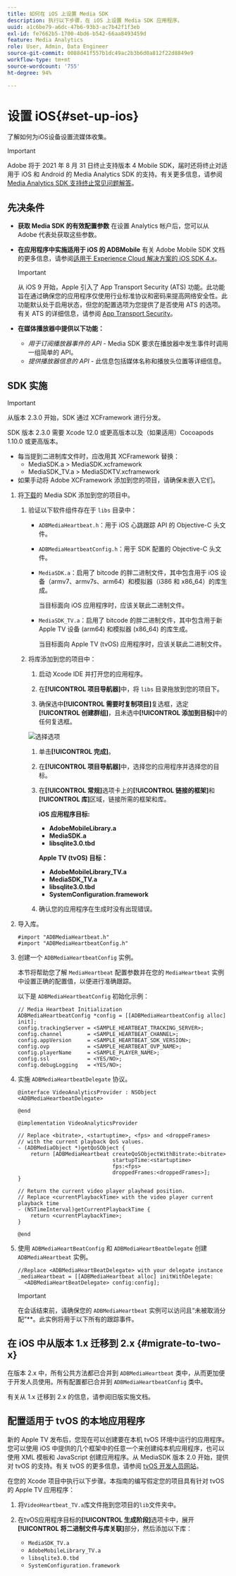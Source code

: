 ```yaml
---
title: 如何在 iOS 上设置 Media SDK
description: 执行以下步骤，在 iOS 上设置 Media SDK 应用程序。
uuid: a1c6be79-a6dc-47b6-93b3-ac7b42f1f3eb
exl-id: fe7662b5-1700-4bd6-b542-66aa8493459d
feature: Media Analytics
role: User, Admin, Data Engineer
source-git-commit: 0088d41f557b1dc49ac2b3b6d0a812f22d8849e9
workflow-type: tm+mt
source-wordcount: '755'
ht-degree: 94%

---
```


# 设置 iOS{#set-up-ios}

了解如何为iOS设备设置流媒体收集。

>[!IMPORTANT]
>
>Adobe 将于 2021 年 8 月 31 日终止支持版本 4 Mobile SDK，届时还将终止对适用于 iOS 和 Android 的 Media Analytics SDK 的支持。有关更多信息，请参阅 [Media Analytics SDK 支持终止常见问题解答](/help/additional-resources/end-of-support-faqs.md)。

## 先决条件

* **获取 Media SDK 的有效配置参数**
在设置 Analytics 帐户后，您可以从 Adobe 代表处获取这些参数。
* **在应用程序中实施适用于 iOS 的 ADBMobile**
有关 Adobe Mobile SDK 文档的更多信息，请参阅[适用于 Experience Cloud 解决方案的 iOS SDK 4.x](https://experienceleague.adobe.com/docs/mobile-services/ios/overview.html?lang=zh-Hans)。

  >[!IMPORTANT]
  >
  >从 iOS 9 开始，Apple 引入了 App Transport Security (ATS) 功能。此功能旨在通过确保您的应用程序仅使用行业标准协议和密码来提高网络安全性。此功能默认处于启用状态，但您的配置选项为您提供了是否使用 ATS 的选项。有关 ATS 的详细信息，请参阅 [App Transport Security](https://experienceleague.adobe.com/docs/mobile-services/ios/config-ios/app-transport-security.html?lang=zh-Hans)。

* **在媒体播放器中提供以下功能：**

   * _用于订阅播放器事件的 API_ - Media SDK 要求在播放器中发生事件时调用一组简单的 API。
   * _提供播放器信息的 API_ - 此信息包括媒体名称和播放头位置等详细信息。

## SDK 实施

>[!IMPORTANT]
>
>从版本 2.3.0 开始，SDK 通过 XCFramework 进行分发。
>
>SDK 版本 2.3.0 需要 Xcode 12.0 或更高版本以及（如果适用）Cocoapods 1.10.0 或更高版本。

* 每当提到二进制库文件时，应改用其 XCFramework 替换：
   * MediaSDK.a > MediaSDK.xcframework
   * MediaSDK_TV.a > MediaSDKTV.xcframework
* 如果手动将 Adobe XCFramework 添加到您的项目，请确保未嵌入它们。

1. 将[下载](/help/getting-started/download-sdks.md)的 Media SDK 添加到您的项目中。

   1. 验证以下软件组件存在于 `libs` 目录中：

      * `ADBMediaHeartbeat.h`：用于 iOS 心跳跟踪 API 的 Objective-C 头文件。
      * `ADBMediaHeartbeatConfig.h`：用于 SDK 配置的 Objective-C 头文件。
      * `MediaSDK.a`：启用了 bitcode 的胖二进制文件，其中包含用于 iOS 设备（armv7、armv7s、arm64）和模拟器（i386 和 x86_64）的库生成。

        当目标面向 iOS 应用程序时，应该关联此二进制文件。

      * `MediaSDK_TV.a`：启用了 bitcode 的胖二进制文件，其中包含用于新 Apple TV 设备 (arm64) 和模拟器 (x86_64) 的库生成。

        当目标面向 Apple TV (tvOS) 应用程序时，应该关联此二进制文件。

   1. 将库添加到您的项目中：

      1. 启动 Xcode IDE 并打开您的应用程序。
      1. 在&#x200B;**[!UICONTROL 项目导航器]**&#x200B;中，将 `libs` 目录拖放到您的项目下。

      1. 确保选中&#x200B;**[!UICONTROL 需要时复制项目]**&#x200B;复选框，选定&#x200B;**[!UICONTROL 创建群组]**，且未选中&#x200B;**[!UICONTROL 添加到目标]**&#x200B;中的任何复选框。

      ![选择选项](assets/choose-options_ios.png)

      1. 单击&#x200B;**[!UICONTROL 完成]**。
      1. 在&#x200B;**[!UICONTROL 项目导航器]**&#x200B;中，选择您的应用程序并选择您的目标。
      1. 在&#x200B;**[!UICONTROL 常规]**&#x200B;选项卡上的&#x200B;**[!UICONTROL 链接的框架]**&#x200B;和&#x200B;**[!UICONTROL 库]**&#x200B;区域，链接所需的框架和库。

         **iOS 应用程序目标:**

         * **AdobeMobileLibrary.a**
         * **MediaSDK.a**
         * **libsqlite3.0.tbd**

         **Apple TV (tvOS) 目标：**

         * **AdobeMobileLibrary_TV.a**
         * **MediaSDK_TV.a**
         * **libsqlite3.0.tbd**
         * **SystemConfiguration.framework**

      1. 确认您的应用程序在生成时没有出现错误。

1. 导入库。

   ```
   #import "ADBMediaHeartbeat.h"
   #import "ADBMediaHeartbeatConfig.h"
   ```

1. 创建一个 `ADBMediaHeartbeatConfig` 实例。

   本节将帮助您了解 `MediaHeartbeat` 配置参数并在您的 `MediaHeartbeat` 实例中设置正确的配置值，以便进行准确跟踪。

   以下是 `ADBMediaHeartbeatConfig` 初始化示例：

   ```
   // Media Heartbeat Initialization
   ADBMediaHeartbeatConfig *config = [[ADBMediaHeartbeatConfig alloc] init];
   config.trackingServer = <SAMPLE_HEARTBEAT_TRACKING_SERVER>;
   config.channel        = <SAMPLE_HEARTBEAT_CHANNEL>;
   config.appVersion     = <SAMPLE_HEARTBEAT_SDK_VERSION>;
   config.ovp            = <SAMPLE_HEARTBEAT_OVP_NAME>;
   config.playerName     = <SAMPLE_PLAYER_NAME>;
   config.ssl            = <YES/NO>;
   config.debugLogging   = <YES/NO>;
   ```

1. 实施 `ADBMediaHeartbeatDelegate` 协议。

   ```
   @interface VideoAnalyticsProvider : NSObject <ADBMediaHeartbeatDelegate>
   
   @end
   
   @implementation VideoAnalyticsProvider
   
   // Replace <bitrate>, <startuptime>, <fps> and <droppeFrames>  
   // with the current playback QoS values.
   - (ADBMediaObject *)getQoSObject {
       return [ADBMediaHeartbeat createQoSObjectWithBitrate:<bitrate>  
                                 startupTime:<startuptime>   
                                 fps:<fps>  
                                 droppedFrames:<droppedFrames>];
   }
   
   // Return the current video player playhead position.
   // Replace <currentPlaybackTime> with the video player current playback time
   - (NSTimeInterval)getCurrentPlaybackTime {
       return <currentPlaybackTime>;
   }
   
   @end
   ```

1. 使用 `ADBMediaHeartBeatConfig` 和 `ADBMediaHeartBeatDelegate` 创建 `ADBMediaHeartbeat` 实例。

   ```
   //Replace <ADBMediaHeartBeatDelegate> with your delegate instance
   _mediaHeartbeat = [[ADBMediaHeartbeat alloc] initWithDelegate:
     <ADBMediaHeartBeatDelegate> config:config];
   ```

   >[!IMPORTANT]
   >
   >在会话结束前，请确保您的 `ADBMediaHeartbeat` 实例可以访问且“未被取消分配”**。此实例将用于以下所有的跟踪事件。

## 在 iOS 中从版本 1.x 迁移到 2.x {#migrate-to-two-x}

在版本 2.x 中，所有公共方法都已合并到 `ADBMediaHeartbeat` 类中，从而更加便于开发人员使用。所有配置都已合并到 `ADBMediaHeartbeatConfig` 类中。

有关从 1.x 迁移到 2.x 的信息，请参阅旧版实施文档。

## 配置适用于 tvOS 的本地应用程序

新的 Apple TV 发布后，您现在可以创建要在本机 tvOS 环境中运行的应用程序。您可以使用 iOS 中提供的几个框架中的任意一个来创建纯本机应用程序，也可以使用 XML 模板和 JavaScript 创建应用程序。从 MediaSDK 版本 2.0 开始，提供对 tvOS 的支持。有关 tvOS 的更多信息，请参阅 [tvOS 开发人员网站](https://developer.apple.com/cn/tvos/)。

在您的 Xcode 项目中执行以下步骤。本指南的编写假定您的项目具有针对 tvOS 的 Apple TV 应用程序：

1. 将`VideoHeartbeat_TV.a`库文件拖到您项目的`lib`文件夹中。

1. 在tvOS应用程序目标的&#x200B;**[!UICONTROL 生成阶段]**&#x200B;选项卡中，展开&#x200B;**[!UICONTROL 将二进制文件与库关联]**&#x200B;部分，然后添加以下库：

   * `MediaSDK_TV.a`
   * `AdobeMobileLibrary_TV.a`
   * `libsqlite3.0.tbd`
   * `SystemConfiguration.framework`

